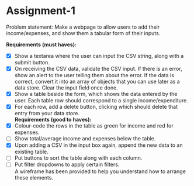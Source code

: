 # Assignment-1
Problem statement: Make a webpage to allow users to add their income/expenses, and show them a tabular form of their inputs.<br>

<strong>Requirements (must haves):</strong>
- [x] Show a textarea where the user can input the CSV string, along with a submit button.
- [x] On receiving the CSV data, validate the CSV input. If there is an error, show an alert to the user telling them about the error. If the data is correct, convert it into an array of objects that you can use later as a data store. Clear the input field once done.
- [x] Show a table beside the form, which shows the data entered by the user. Each table row should correspond to a single income/expenditure.
- [x] For each row, add a delete button, clicking which should delete that entry from your data store.<br>
<strong>Requirements (good to haves):</strong>
- [x] Colour-code the rows in the table as green for income and red for expenses.
- [ ] Show total/average income and expenses below the table.
- [x] Upon adding a CSV in the input box again, append the new data to an existing table.
- [ ] Put buttons to sort the table along with each column.
- [ ] Put filter dropdowns to apply certain filters.<br>
A wireframe has been provided to help you understand how to arrange these elements.
